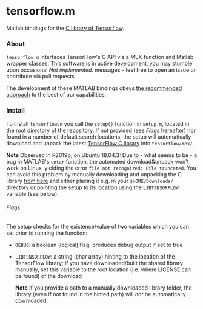 # tensorflow.m

Matlab bindings for the [C library of Tensorflow](https://www.tensorflow.org/install/lang_c).

### About
`tensorflow.m` interfaces TensorFlow's C API via a MEX function and Matlab wrapper classes. This software is in active development, you may stumble upon occasional *Not implemented.* messages - feel free to open an issue or contribute via pull requests.

The development of these MATLAB bindings obeys [the recommended approach](https://github.com/tensorflow/docs/blob/master/site/en/r1/guide/extend/bindings.md) to the best of our capabilities.

### Install

To install `tensorflow.m` you call the `setup()` function in `setup.m`, located in the root directory of the repository. If not provided (see *Flags* hereafter) nor found in a number of default search locations, the setup will automatically download and unpack the latest [TensorFlow C library](https://www.tensorflow.org/install/lang_c) into `tensorflow/mex/`.

**Note** Observed in R2019b, on Ubuntu 18.04.3: Due to - what seems to be - a bug in MATLAB's `untar` function, the automated download&unpack won't work on Linux, yielding the error `file not recognized: File truncated`. You can avoid this problem by manually downloading and unpacking the C library [from here](https://www.tensorflow.org/install/lang_c) and either placing it e.g. in your `$HOME/Downloads/` directory or pointing the setup to its location using the `LIBTENSORFLOW` variable (see below).

###### Flags
The setup checks for the existence/value of two variables which you can set prior to running the function:

- `DEBUG`: a boolean (logical) flag; produces debug output if set to true
- `LIBTENSORFLOW`: a string (char array) hinting to the location of the TensorFlow library; if you have downloaded/built the shared library manually, set this variable to the root location (i.e. where LICENSE can be found) of the download

  **Note** If you provide a path to a manually downloaded library folder, the library (even if not found in the hinted path) will *not* be automatically downloaded.
